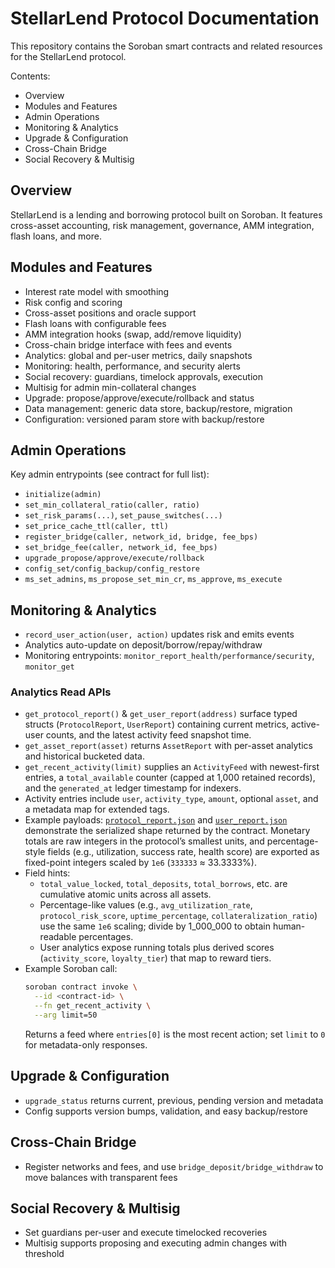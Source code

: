 # StellarLend Protocol Documentation

This repository contains the Soroban smart contracts and related resources for the StellarLend protocol.

Contents:
- Overview
- Modules and Features
- Admin Operations
- Monitoring & Analytics
- Upgrade & Configuration
- Cross-Chain Bridge
- Social Recovery & Multisig

## Overview
StellarLend is a lending and borrowing protocol built on Soroban. It features cross-asset accounting, risk management, governance, AMM integration, flash loans, and more.

## Modules and Features
- Interest rate model with smoothing
- Risk config and scoring
- Cross-asset positions and oracle support
- Flash loans with configurable fees
- AMM integration hooks (swap, add/remove liquidity)
- Cross-chain bridge interface with fees and events
- Analytics: global and per-user metrics, daily snapshots
- Monitoring: health, performance, and security alerts
- Social recovery: guardians, timelock approvals, execution
- Multisig for admin min-collateral changes
- Upgrade: propose/approve/execute/rollback and status
- Data management: generic data store, backup/restore, migration
- Configuration: versioned param store with backup/restore

## Admin Operations
Key admin entrypoints (see contract for full list):
- `initialize(admin)`
- `set_min_collateral_ratio(caller, ratio)`
- `set_risk_params(...)`, `set_pause_switches(...)`
- `set_price_cache_ttl(caller, ttl)`
- `register_bridge(caller, network_id, bridge, fee_bps)`
- `set_bridge_fee(caller, network_id, fee_bps)`
- `upgrade_propose/approve/execute/rollback`
- `config_set/config_backup/config_restore`
- `ms_set_admins`, `ms_propose_set_min_cr`, `ms_approve`, `ms_execute`

## Monitoring & Analytics
- `record_user_action(user, action)` updates risk and emits events
- Analytics auto-update on deposit/borrow/repay/withdraw
- Monitoring entrypoints: `monitor_report_health/performance/security`, `monitor_get`

### Analytics Read APIs
- `get_protocol_report()` & `get_user_report(address)` surface typed structs (`ProtocolReport`, `UserReport`) containing
  current metrics, active-user counts, and the latest activity feed snapshot time.
- `get_asset_report(asset)` returns `AssetReport` with per-asset analytics and historical bucketed data.
- `get_recent_activity(limit)` supplies an `ActivityFeed` with newest-first entries, a `total_available` counter
  (capped at 1,000 retained records), and the `generated_at` ledger timestamp for indexers.
- Activity entries include `user`, `activity_type`, `amount`, optional `asset`, and a metadata map for extended tags.
- Example payloads: [`protocol_report.json`](examples/protocol_report.json) and
  [`user_report.json`](examples/user_report.json) demonstrate the serialized shape returned by the contract. Monetary
  totals are raw integers in the protocol’s smallest units, and percentage-style fields (e.g., utilization, success
  rate, health score) are exported as fixed-point integers scaled by `1e6` (`333333` ≈ 33.3333%).
- Field hints:
  - `total_value_locked`, `total_deposits`, `total_borrows`, etc. are cumulative atomic units across all assets.
  - Percentage-like values (e.g., `avg_utilization_rate`, `protocol_risk_score`, `uptime_percentage`,
    `collateralization_ratio`) use the same `1e6` scaling; divide by 1_000_000 to obtain human-readable percentages.
  - User analytics expose running totals plus derived scores (`activity_score`, `loyalty_tier`) that map to reward
    tiers.
- Example Soroban call:
  ```sh
  soroban contract invoke \
    --id <contract-id> \
    --fn get_recent_activity \
    --arg limit=50
  ```
  Returns a feed where `entries[0]` is the most recent action; set `limit` to `0` for metadata-only responses.

## Upgrade & Configuration
- `upgrade_status` returns current, previous, pending version and metadata
- Config supports version bumps, validation, and easy backup/restore

## Cross-Chain Bridge
- Register networks and fees, and use `bridge_deposit/bridge_withdraw` to move balances with transparent fees

## Social Recovery & Multisig
- Set guardians per-user and execute timelocked recoveries
- Multisig supports proposing and executing admin changes with threshold
